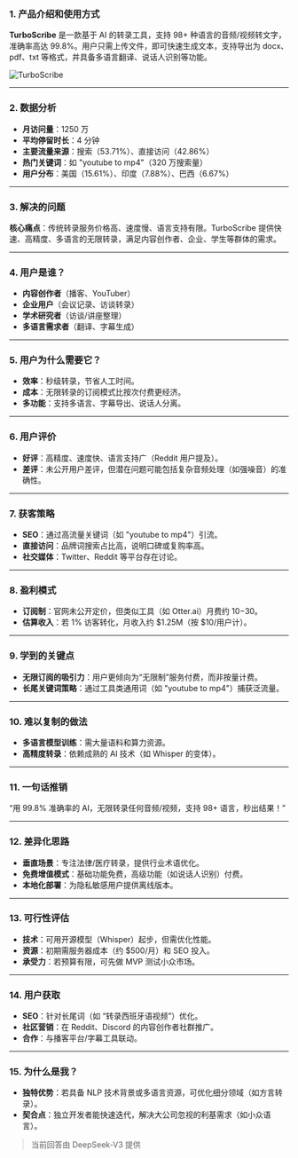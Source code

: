 ### 1. 产品介绍和使用方式  
**TurboScribe** 是一款基于 AI 的转录工具，支持 98+ 种语言的音频/视频转文字，准确率高达 99.8%。用户只需上传文件，即可快速生成文本，支持导出为 docx、pdf、txt 等格式，并具备多语言翻译、说话人识别等功能。  

![TurboScribe](https://cdn-images.toolify.ai/170349857147610723.jpg)  

---

### 2. 数据分析  
- **月访问量**：1250 万  
- **平均停留时长**：4 分钟  
- **主要流量来源**：搜索（53.71%）、直接访问（42.86%）  
- **热门关键词**：如 "youtube to mp4"（320 万搜索量）  
- **用户分布**：美国（15.61%）、印度（7.88%）、巴西（6.67%）  

---

### 3. 解决的问题  
**核心痛点**：传统转录服务价格高、速度慢、语言支持有限。TurboScribe 提供快速、高精度、多语言的无限转录，满足内容创作者、企业、学生等群体的需求。  

---

### 4. 用户是谁？  
- **内容创作者**（播客、YouTuber）  
- **企业用户**（会议记录、访谈转录）  
- **学术研究者**（访谈/讲座整理）  
- **多语言需求者**（翻译、字幕生成）  

---

### 5. 用户为什么需要它？  
- **效率**：秒级转录，节省人工时间。  
- **成本**：无限转录的订阅模式比按次付费更经济。  
- **多功能**：支持多语言、字幕导出、说话人分离。  

---

### 6. 用户评价  
- **好评**：高精度、速度快、语言支持广（Reddit 用户提及）。  
- **差评**：未公开用户差评，但潜在问题可能包括复杂音频处理（如强噪音）的准确性。  

---

### 7. 获客策略  
- **SEO**：通过高流量关键词（如 "youtube to mp4"）引流。  
- **直接访问**：品牌词搜索占比高，说明口碑或复购率高。  
- **社交媒体**：Twitter、Reddit 等平台存在讨论。  

---

### 8. 盈利模式  
- **订阅制**：官网未公开定价，但类似工具（如 Otter.ai）月费约 $10-$30。  
- **估算收入**：若 1% 访客转化，月收入约 $1.25M（按 $10/用户计）。  

---

### 9. 学到的关键点  
- **无限订阅的吸引力**：用户更倾向为“无限制”服务付费，而非按量计费。  
- **长尾关键词策略**：通过工具类通用词（如 "youtube to mp4"）捕获泛流量。  

---

### 10. 难以复制的做法  
- **多语言模型训练**：需大量语料和算力资源。  
- **高精度转录**：依赖成熟的 AI 技术（如 Whisper 的变体）。  

---

### 11. 一句话推销  
“用 99.8% 准确率的 AI，无限转录任何音频/视频，支持 98+ 语言，秒出结果！”  

---

### 12. 差异化思路  
- **垂直场景**：专注法律/医疗转录，提供行业术语优化。  
- **免费增值模式**：基础功能免费，高级功能（如说话人识别）付费。  
- **本地化部署**：为隐私敏感用户提供离线版本。  

---

### 13. 可行性评估  
- **技术**：可用开源模型（Whisper）起步，但需优化性能。  
- **资源**：初期需服务器成本（约 $500/月）和 SEO 投入。  
- **承受力**：若预算有限，可先做 MVP 测试小众市场。  

---

### 14. 用户获取  
- **SEO**：针对长尾词（如 “转录西班牙语视频”）优化。  
- **社区营销**：在 Reddit、Discord 的内容创作者社群推广。  
- **合作**：与播客平台/字幕工具联动。  

---

### 15. 为什么是我？  
- **独特优势**：若具备 NLP 技术背景或多语言资源，可优化细分领域（如方言转录）。  
- **契合点**：独立开发者能快速迭代，解决大公司忽视的利基需求（如小众语言）。  

> 当前回答由 DeepSeek-V3 提供